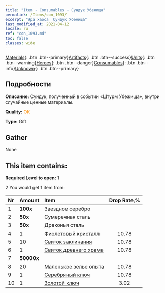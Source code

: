```yaml
---
title: "Item - Consumables - Сундук Убежища"
permalink: /Items/con_1093/
excerpt: "Эра хаоса  Сундук Убежища"
last_modified_at: 2021-04-12
locale: ru
ref: "con_1093.md"
toc: false
classes: wide
---
```

 [Materials](/ru/Items/){: .btn .btn--primary}[Artifacts](/ru/Items/Artifacts/){: .btn .btn--success}[Units](/ru/Items/Units/){: .btn .btn--warning}[Heroes](/ru/Items/Heroes/){: .btn .btn--danger}[Consumables](/ru/Items/Consumables/){: .btn .btn--info}[Unknown](/ru/Items/Unknown/){: .btn .btn--primary}

## Подробности
 **Описание:** Сундук, полученный в событии «Штурм Убежища», внутри случайные ценные материалы.

 **Quality:** <span style="color: #FF8C00">OK</span>

 **Type:** Gift

## Gather

  None

## This item contains:

 **Required Level to open:** 1

 2 You would get **1** item  from:

  | Nr | Amount |     Item    | Drop Rate,% |
  |:---|:-------|:------------|:---------:|
  | 1 |  **100x** | Звездное серебро |  | 10.78 | 
  | 2 |  **50x** | Сумеречная сталь |  | 10.78 | 
  | 3 |  **50x** | Драконья сталь |  | 10.78 | 
  | 4 | 1 | [Фиолетовый кристалл](/ru/Items/con_720/) | 10.78 | 
  | 5 | 10 | [Свиток заклинания](/ru/Items/con_694/) | 10.78 | 
  | 6 | 1 | [Свиток древнего храма](/ru/Items/con_697/) | 10.78 | 
  | 7 |  **50000x** | <i class="fas fa-coins"/> |  | 10.78 | 
  | 8 | 20 | [Маленькое зелье опыта](/ru/Items/con_701/) | 10.78 | 
  | 9 | 1 | [Серебряный ключ](/ru/Items/con_693/) | 10.78 | 
  | 10 | 1 | [Золотой ключ](/ru/Items/con_783/) | 3.02 | 
